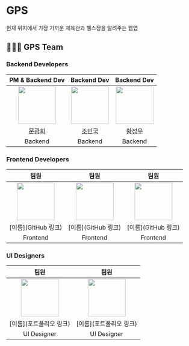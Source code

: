# GPS
현재 위치에서 가장 가까운 체육관과 헬스장을 알려주는 웹앱

## 🙆🏼‍♂️ GPS Team
### Backend Developers
|PM & Backend Dev|Backend Dev|Backend Dev|
|:---:|:---:|:---:|
|<img src="https://avatars.githubusercontent.com/u/94667528?v=4" width="100">|<img src="https://avatars.githubusercontent.com/u/81797927?v=4" width="100">|<img src="https://avatars.githubusercontent.com/u/161826579?v=4" width="100">|
|[문광희](https://github.com/MoonGwangHee)|[조민국](https://github.com/adward27)|[황정우](https://github.com/Tory99)|
|Backend|Backend|Backend|

### Frontend Developers
|팀원|팀원|팀원|
|:---:|:---:|:---:|
|<img src="/api/placeholder/100/100" width="100">|<img src="/api/placeholder/100/100" width="100">|<img src="/api/placeholder/100/100" width="100">|
|[이름](GitHub 링크)|[이름](GitHub 링크)|[이름](GitHub 링크)|
|Frontend|Frontend|Frontend|

### UI Designers
|팀원|팀원|
|:---:|:---:|
|<img src="/api/placeholder/100/100" width="100">|<img src="/api/placeholder/100/100" width="100">|
|[이름](포트폴리오 링크)|[이름](포트폴리오 링크)|
|UI Designer|UI Designer|
